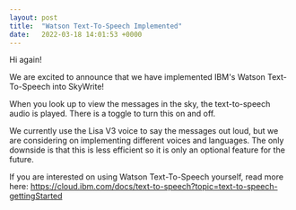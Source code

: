```yaml
---
layout: post
title:  "Watson Text-To-Speech Implemented"
date:   2022-03-18 14:01:53 +0000
---
```

Hi again!

We are excited to announce that we have implemented IBM's Watson Text-To-Speech into SkyWrite!

When you look up to view the messages in the sky, the text-to-speech audio is played. There is a toggle to turn this on and off.

We currently use the Lisa V3 voice to say the messages out loud, but we are considering on implementing different voices and languages. The only downside is that this is less efficient so it is only an optional feature for the future.

If you are interested on using Watson Text-To-Speech yourself, read more here: https://cloud.ibm.com/docs/text-to-speech?topic=text-to-speech-gettingStarted